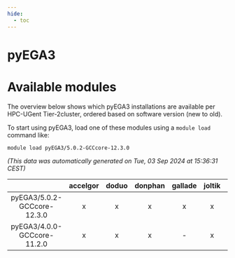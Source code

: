 ```yaml
---
hide:
  - toc
---
```


pyEGA3
======

# Available modules


The overview below shows which pyEGA3 installations are available per HPC-UGent Tier-2cluster, ordered based on software version (new to old).

To start using pyEGA3, load one of these modules using a `module load` command like:

```shell
module load pyEGA3/5.0.2-GCCcore-12.3.0
```

*(This data was automatically generated on Tue, 03 Sep 2024 at 15:36:31 CEST)*  

| |accelgor|doduo|donphan|gallade|joltik|shinx|skitty|
| :---: | :---: | :---: | :---: | :---: | :---: | :---: | :---: |
|pyEGA3/5.0.2-GCCcore-12.3.0|x|x|x|x|x|x|x|
|pyEGA3/4.0.0-GCCcore-11.2.0|x|x|x|-|x|-|x|
